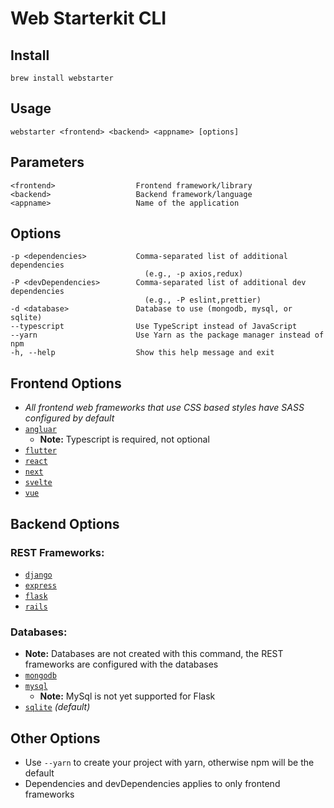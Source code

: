 # Web Starterkit CLI

## Install

```
brew install webstarter
```

## Usage

```
webstarter <frontend> <backend> <appname> [options]
```

## **Parameters**

```
<frontend>                  Frontend framework/library
<backend>                   Backend framework/language
<appname>                   Name of the application
```

## **Options**

```
-p <dependencies>           Comma-separated list of additional dependencies
                              (e.g., -p axios,redux)
-P <devDependencies>        Comma-separated list of additional dev dependencies
                              (e.g., -P eslint,prettier)
-d <database>               Database to use (mongodb, mysql, or sqlite)
--typescript                Use TypeScript instead of JavaScript
--yarn                      Use Yarn as the package manager instead of npm
-h, --help                  Show this help message and exit

```

## **Frontend Options**

- _All frontend web frameworks that use CSS based styles have SASS configured by default_
- [`angluar`](https://angular.io/)
  - **Note:** Typescript is required, not optional
- [`flutter`](https://flutter.dev/)
- [`react`](https://reactjs.org/)
- [`next`](https://nextjs.org/)
- [`svelte`](https://kit.svelte.dev/)
- [`vue`](https://vuejs.org/)

## **Backend Options**

### REST Frameworks:

- [`django`](https://www.djangoproject.com/)
- [`express`](https://expressjs.com/)
- [`flask`](https://flask.palletsprojects.com/)
- [`rails`](https://rubyonrails.org/)

### Databases:

- **Note:** Databases are not created with this command, the REST frameworks are configured with the databases
- [`mongodb`](https://www.mongodb.com/)
- [`mysql`](https://www.mysql.com/)
  - **Note:** MySql is not yet supported for Flask
- [`sqlite`](https://www.sqlite.org/index.html) _(default)_

## **Other Options**

- Use `--yarn` to create your project with yarn, otherwise npm will be the default
- Dependencies and devDependencies applies to only frontend frameworks
